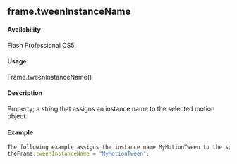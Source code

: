## frame.tweenInstanceName

#### Availability

Flash Professional CS5.

#### Usage

Frame.tweenInstanceName()

#### Description

Property; a string that assigns an instance name to the selected motion object.

#### Example

```javascript
The following example assigns the instance name MyMotionTween to the specified motion object.
theFrame.tweenInstanceName = "MyMotionTween";

```